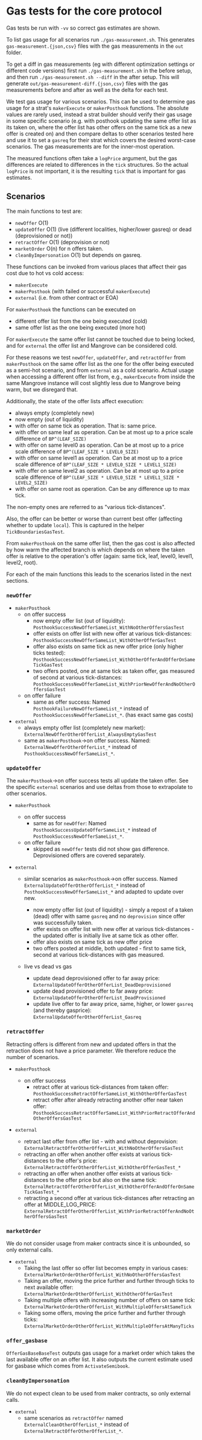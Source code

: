 # Gas tests for the core protocol

Gas tests be run with `-vv` so correct gas estimates are shown.

To list gas usage for all scenarios run `./gas-measurement.sh`. This generates `gas-measurement.{json,csv}` files with the gas measurements in the `out` folder.

To get a diff in gas measurements (eg with different optimization settings or different code versions) first run `./gas-measurement.sh` in the before setup, and then run `./gas-measurement.sh --diff` in the after setup. This will generate `out/gas-measurement-diff.{json,csv}` files with the gas measurements before and after as well as the delta for each test.

We test gas usage for various scenarios. This can be used to determine gas usage for a strat's `makerExecute` or `makerPosthook` functions. The absolute values are rarely used, instead a strat builder should verify their gas usage in some specific scenario (e.g. with posthook updating the same offer list as its taken on, where the offer list has other offers on the same tick as a new offer is created on) and then compare deltas to other scenarios tested here and use it to set a `gasreq` for their strat which covers the desired worst-case scenarios. The gas measurements are for the inner-most operation.

The measured functions often take a `logPrice` argument, but the gas differences are related to differences in the `tick` structures. So the actual `logPrice` is not important, it is the resulting `tick` that is important for gas estimates.

## Scenarios

The main functions to test are:

- `newOffer` O(1)
- `updateOffer` O(1) (live (different localities, higher/lower gasreq) or dead (deprovisioned or not))
- `retractOffer` O(1) (deprovision or not)
- `marketOrder` O(n) for n offers taken.
- `cleanByImpersonation` O(1) but depends on gasreq.

These functions can be invoked from various places that affect their gas cost due to hot vs cold access:

- `makerExecute`
- `makerPosthook` (with failed or successful `makerExecute`)
- `external` (i.e. from other contract or EOA)

For `makerPosthook` the functions can be executed on

- different offer list from the one being executed (cold)
- same offer list as the one being executed (more hot)

For `makerExecute` the same offer list cannot be touched due to being locked, and for `external` the offer list and Mangrove can be considered cold.

For these reasons we test `newOffer`, `updateOffer`, and `retractOffer` from `makerPosthook` on the same offer list as the one for the offer being executed as a semi-hot scenario, and from `external` as a cold scenario. Actual usage when accessing a different offer list from, e.g., `makerExecute` from inside the same Mangrove instance will cost slightly less due to Mangrove being warm, but we disregard that.

Additionally, the state of the offer lists affect execution:

- always empty (completely new)
- now empty (out of liquidity)
- with offer on same tick as operation. That is: same price.
- with offer on same leaf as operation. Can be at most up to a price scale difference of `BP^(LEAF_SIZE)`
- with offer on same level0 as operation. Can be at most up to a price scale difference of `BP^(LEAF_SIZE * LEVEL0_SIZE)`
- with offer on same level1 as operation. Can be at most up to a price scale difference of `BP^(LEAF_SIZE * LEVEL0_SIZE * LEVEL1_SIZE)`
- with offer on same level2 as operation. Can be at most up to a price scale difference of `BP^(LEAF_SIZE * LEVEL0_SIZE * LEVEL1_SIZE * LEVEL2_SIZE)`
- with offer on same root as operation. Can be any difference up to max tick.

The non-empty ones are referred to as "various tick-distances".

Also, the offer can be better or worse than current best offer (affecting whether to update `local`). This is captured in the helper `TickBoundariesGasTest`.

From `makerPosthook` on the same offer list, then the gas cost is also affected by how warm the affected branch is which depends on where the taken offer is relative to the operation's offer (again: same tick, leaf, level0, level1, level2, root).

For each of the main functions this leads to the scenarios listed in the next sections.

### `newOffer`

- `makerPosthook`
  - on offer success
    - now empty offer list (out of liquidity): `PosthookSuccessNewOfferSameList_WithNoOtherOffersGasTest`
    - offer exists on offer list with new offer at various tick-distances: `PosthookSuccessNewOfferSameList_WithOtherOfferGasTest`
    - offer also exists on same tick as new offer price (only higher ticks tested): `PosthookSuccessNewOfferSameList_WithOtherOfferAndOfferOnSameTickGasTest`
    - two offers posted, one at same tick as taken offer, gas measured of second at various tick-distances: `PosthookSuccessNewOfferSameList_WithPriorNewOfferAndNoOtherOffersGasTest`
  - on offer failure
    - same as offer success: Named `PosthookFailureNewOfferSameList_*` instead of `PosthookSuccessNewOfferSameList_*`. (has exact same gas costs)
- `external`
  - always empty offer list (completely new market): `ExternalNewOfferOtherOfferList_AlwaysEmptyGasTest`
  - same as `makerPosthook`->on offer success. Named: `ExternalNewOfferOtherOfferList_*` instead of `PosthookSuccessNewOfferSameList_*`.

### `updateOffer`

The `makerPosthook`->on offer success tests all update the taken offer. See the specific `external` scenarios and use deltas from those to extrapolate to other scenarios.

- `makerPosthook`

  - on offer success
    - same as for `newOffer`: Named `PosthookSuccessUpdateOfferSameList_*` instead of `PosthookSuccessNewOfferSameList_*`.
  - on offer failure
    - skipped as `newOffer` tests did not show gas difference. Deprovisioned offers are covered separately.

- `external`

  - similar scenarios as `makerPosthook`->on offer success. Named `ExternalUpdateOfferOtherOfferList_*` instead of `PosthookSuccessNewOfferSameList_*` and adapted to update over new.

    - now empty offer list (out of liquidity) - simply a repost of a taken (dead) offer with same `gasreq` and no `deprovision` since offer was successfully taken.
    - offer exists on offer list with new offer at various tick-distances - the updated offer is initially live at same tick as other offer.
    - offer also exists on same tick as new offer price
    - two offers posted at middle, both updated - first to same tick, second at various tick-distances with gas measured.

  - live vs dead vs gas
    - update dead deprovisioned offer to far away price: `ExternalUpdateOfferOtherOfferList_DeadDeprovisioned`
    - update dead provisioned offer to far away price: `ExternalUpdateOfferOtherOfferList_DeadProvisioned`
    - update live offer to far away price, same, higher, or lower `gasreq` (and thereby gasprice): `ExternalUpdateOfferOtherOfferList_Gasreq`

### `retractOffer`

Retracting offers is different from new and updated offers in that the retraction does not have a price parameter. We therefore reduce the number of scenarios.

- `makerPosthook`

  - on offer success
    - retract offer at various tick-distances from taken offer: `PosthookSuccessRetractOfferSameList_WithOtherOfferGasTest`
    - retract offer after already retracting another offer near taken offer: `PosthookSuccessRetractOfferSameList_WithPriorRetractOfferAndOtherOffersGasTest`

- `external`
  - retract last offer from offer list - with and without deprovision: `ExternalRetractOfferOtherOfferList_WithNoOtherOffersGasTest`
  - retracting an offer when another offer exists at various tick-distances to the offer's price: `ExternalRetractOfferOtherOfferList_WithOtherOfferGasTest_*`
  - retracting an offer when another offer exists at various tick-distances to the offer price but also on the same tick: `ExternalRetractOfferOtherOfferList_WithOtherOfferAndOfferOnSameTickGasTest_*`
  - retracting a second offer at various tick-distances after retracting an offer at MIDDLE_LOG_PRICE: `ExternalRetractOfferOtherOfferList_WithPriorRetractOfferAndNoOtherOffersGasTest`

### `marketOrder`

We do not consider usage from maker contracts since it is unbounded, so only external calls.

- `external`
  - Taking the last offer so offer list becomes empty in various cases: `ExternalMarketOrderOtherOfferList_WithNoOtherOffersGasTest`
  - Taking an offer, moving the price further and further through ticks to next available offer: `ExternalMarketOrderOtherOfferList_WithOtherOfferGasTest`
  - Taking multiple offers with increasing number of offers on same tick: `ExternalMarketOrderOtherOfferList_WithMultipleOffersAtSameTick`
  - Taking some offers, moving the price further and further through ticks: `ExternalMarketOrderOtherOfferList_WithMultipleOffersAtManyTicks`

### `offer_gasbase`

`OfferGasBaseBaseTest` outputs gas usage for a market order which takes the last available offer on an offer list. It also outputs the current estimate used for gasbase which comes from `ActivateSemibook`.

### `cleanByImpersonation`

We do not expect clean to be used from maker contracts, so only external calls.

- `external`
  - same scenarios as `retractOffer` named `ExternalCleanOtherOfferList_*` instead of `ExternalRetractOfferOtherOfferList_*`.
